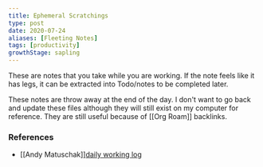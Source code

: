 ```yaml
---
title: Ephemeral Scratchings
type: post
date: 2020-07-24
aliases: [Fleeting Notes]
tags: [productivity]
growthStage: sapling
---
```


These are notes that you take while you are working. If the note feels like it has legs, it can be extracted into Todo/notes to be completed later.

These notes are throw away at the end of the day. I don't want to go back and update these files although they will still exist on my computer for reference. They are still useful because of [[Org Roam]] backlinks.

### References

- [[Andy Matuschak]][daily working log](https://notes.andymatuschak.org/z28QkpK3vRKQTacjFDfGYBhCXHqHuVWJzny9)
